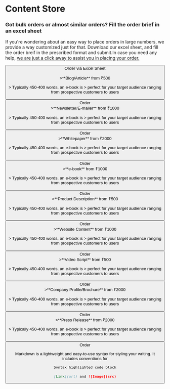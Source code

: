 #    Content Store

###    Got bulk orders or almost similar orders? Fill the order brief in an excel sheet

If you're  wondering about an easy way to place orders in large numbers, we provide a way customized just for that.
Download our excel sheet, and fill the order breif in the prescribed format and submit.In case you need any help, [we are just a click away to assist you in placing your order.](url) 

<button type ="button"> Order via Excel Sheet  

  <div>
    <div> >**Blog/Article**
          from ₹500
      <p> > Typically 450-400 words, an e-book is 
          > perfect for your target audience ranging from prospective customers to users</p>
          <button> Order
     <div> >**Newsletter/E-mailer**
            from ₹1000
       <p> > Typically 450-400 words, an e-book is 
           > perfect for your target audience ranging from prospective customers to users</p>
          <button> Order
      <div> >**Whitepaper**
            from ₹2000
       <p> > Typically 450-400 words, an e-book is 
           > perfect for your target audience ranging from prospective customers to users</p>
          <button> Order
     <div> >**e-book**
            from ₹1000
       <p> > Typically 450-400 words, an e-book is 
           > perfect for your target audience ranging from prospective customers to users</p>
          <button> Order
     <div> >**Product Description**
            from ₹500
       <p> > Typically 450-400 words, an e-book is 
           > perfect for your target audience ranging from prospective customers to users</p>
          <button> Order
     <div> >**Website Content**
            from ₹1000
       <p> > Typically 450-400 words, an e-book is 
           > perfect for your target audience ranging from prospective customers to users</p>
          <button> Order
     <div> >**Video Script**
            from ₹500
       <p> > Typically 450-400 words, an e-book is 
           > perfect for your target audience ranging from prospective customers to users</p>
          <button> Order
     <div> >**Company Profile/Brochure**
            from ₹2000
       <p> > Typically 450-400 words, an e-book is 
           > perfect for your target audience ranging from prospective customers to users</p>
          <button> Order
      <div> >**Press Release**
            from ₹2000
       <p> > Typically 450-400 words, an e-book is 
           > perfect for your target audience ranging from prospective customers to users</p>
          <button> Order
            
Markdown is a lightweight and easy-to-use syntax for styling your writing. It includes conventions for

```markdown
Syntax highlighted code block

[Link](url) and ![Image](src)
```


